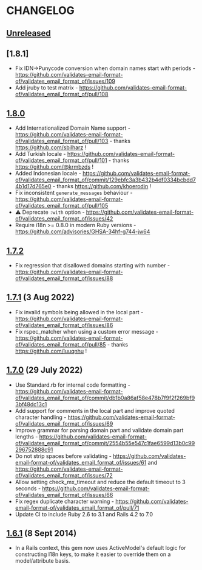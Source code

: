 # CHANGELOG

## [Unreleased]

[Unreleased]: https://github.com/validates-email-format-of/validates_email_format_of/compare/v1.8.1...master

## [1.8.1]

* Fix IDN->Punycode conversion when domain names start with periods - https://github.com/validates-email-format-of/validates_email_format_of/issues/109
* Add jruby to test matrix - https://github.com/validates-email-format-of/validates_email_format_of/pull/108

[Unreleased]: https://github.com/validates-email-format-of/validates_email_format_of/compare/v1.8.0...1.8.1

## [1.8.0]

* Add Internationalized Domain Name support - https://github.com/validates-email-format-of/validates_email_format_of/pull/103 - thanks https://github.com/sbilharz !
* Add Turkish locale - https://github.com/validates-email-format-of/validates_email_format_of/pull/101 - thanks https://github.com/@krmbzds !
* Added Indonesian locale - https://github.com/validates-email-format-of/validates_email_format_of/commit/129ebfc3a3b432b4df0334bcbdd74b1d17d765e0 - thanks https://github.com/khoerodin !
* Fix inconsistent `generate_messages` behaviour - https://github.com/validates-email-format-of/validates_email_format_of/pull/105
* ⚠️ Deprecate `:with` option - https://github.com/validates-email-format-of/validates_email_format_of/issues/42
* Require i18n >= 0.8.0 in modern Ruby versions - https://github.com/advisories/GHSA-34hf-g744-jw64

[1.8.0]: https://github.com/validates-email-format-of/validates_email_format_of/compare/v1.7.2...master

## [1.7.2]

* Fix regression that disallowed domains starting with number - https://github.com/validates-email-format-of/validates_email_format_of/issues/88

[1.7.2]: https://github.com/validates-email-format-of/validates_email_format_of/compare/v1.7.1...v1.7.2

## [1.7.1] (3 Aug 2022)

* Fix invalid symbols being allowed in the local part - https://github.com/validates-email-format-of/validates_email_format_of/issues/86
* Fix rspec_matcher when using a custom error message - https://github.com/validates-email-format-of/validates_email_format_of/pull/85 - thanks https://github.com/luuqnhu !

[1.7.1]: https://github.com/validates-email-format-of/validates_email_format_of/compare/v1.7.0...v1.7.1

## [1.7.0] (29 July 2022)

* Use Standard.rb for internal code formatting - https://github.com/validates-email-format-of/validates_email_format_of/commit/db1b0a86af58e478b7f9f2f269bf93bf48dc13c1
* Add support for comments in the local part and improve quoted character handling - https://github.com/validates-email-format-of/validates_email_format_of/issues/69
* Improve grammar for parsing domain part and validate domain part lengths - https://github.com/validates-email-format-of/validates_email_format_of/commit/2554b55e547c1fae6599d13b0c99296752888c91
* Do not strip spaces before validating - https://github.com/validates-email-format-of/validates_email_format_of/issues/61 and https://github.com/validates-email-format-of/validates_email_format_of/issues/72
* Allow setting check_mx_timeout and reduce the default timeout to 3 seconds - https://github.com/validates-email-format-of/validates_email_format_of/issues/66
* Fix regex duplicate character warning - https://github.com/validates-email-format-of/validates_email_format_of/pull/71
* Update CI to include Ruby 2.6 to 3.1 and Rails 4.2 to 7.0

[1.7.0]: https://github.com/validates-email-format-of/validates_email_format_of/compare/v1.6.1...v1.7.0
## [1.6.1] (8 Sept 2014)

* In a Rails context, this gem now uses ActiveModel's default logic for constructing I18n keys, to make it easier to override them on a model/attribute basis.

[1.6.1]: https://github.com/validates-email-format-of/validates_email_format_of/compare/v1.6.0...v1.6.1
